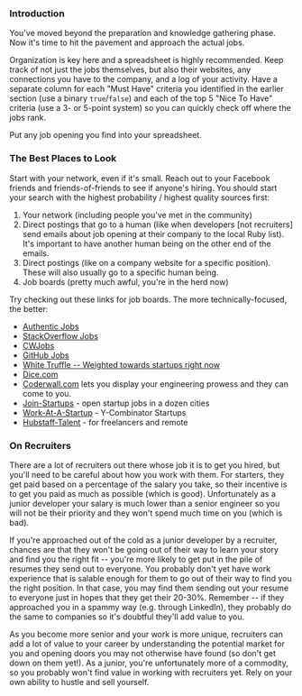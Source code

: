### Introduction

You've moved beyond the preparation and knowledge gathering phase.  Now it's time to hit the pavement and approach the actual jobs.  

Organization is key here and a spreadsheet is highly recommended.  Keep track of not just the jobs themselves, but also their websites, any connections you have to the company, and a log of your activity.  Have a separate column for each "Must Have" criteria you identified in the earlier section (use a binary `true`/`false`) and each of the top 5 "Nice To Have" criteria (use a 3- or 5-point system) so you can quickly check off where the jobs rank.

Put any job opening you find into your spreadsheet.

### The Best Places to Look

Start with your network, even if it's small.  Reach out to your Facebook friends and friends-of-friends to see if anyone's hiring.  You should start your search with the highest probability / highest quality sources first:

1. Your network (including people you've met in the community)
2. Direct postings that go to a human (like when developers [not recruiters] send emails about job opening at their company to the local Ruby list).  It's important to have another human being on the other end of the emails.
2. Direct postings (like on a company website for a specific position).  These will also usually go to a specific human being.
3. Job boards (pretty much awful, you're in the herd now)

Try checking out these links for job boards.  The more technically-focused, the better:

* [Authentic Jobs](http://www.authenticjobs.com)
* [StackOverflow Jobs](https://stackoverflow.com/jobs)
* [CWJobs](http://cwjobs.co.uk)
* [GitHub Jobs](https://jobs.github.com/)
* [White Truffle -- Weighted towards startups right now](http://www.whitetruffle.com)
* [Dice.com](http://www.dice.com)
* [Coderwall.com](http://coderwall.com) lets you display your engineering prowess and they can come to you.
* [Join-Startups](https://underdog.io/) - open startup jobs in a dozen cities
* [Work-At-A-Startup](https://www.workatastartup.com/) - Y-Combinator Startups
* [Hubstaff-Talent](https://talent.hubstaff.com/) - for freelancers and remote

### On Recruiters

There are a lot of recruiters out there whose job it is to get you hired, but you'll need to be careful about how you work with them.  For starters, they get paid based on a percentage of the salary you take, so their incentive is to get you paid as much as possible (which is good).  Unfortunately as a junior developer your salary is much lower than a senior engineer so you will not be their priority and they won't spend much time on you (which is bad).  

If you're approached out of the cold as a junior developer by a recruiter, chances are that they won't be going out of their way to learn your story and find you the right fit -- you're more likely to get put in the pile of resumes they send out to everyone. You probably don't yet have work experience that is salable enough for them to go out of their way to find you the right position.  In that case, you may find them sending out your resume to everyone just in hopes that they get their 20-30%.  Remember -- if they approached you in a spammy way (e.g. through LinkedIn), they probably do the same to companies so it's doubtful they'll add value to you.  

As you become more senior and your work is more unique, recruiters can add a lot of value to your career by understanding the potential market for you and opening doors you may not otherwise have found (so don't get down on them yet!).  As a junior, you're unfortunately more of a commodity, so you probably won't find value in working with recruiters yet.  Rely on your own ability to hustle and sell yourself.
